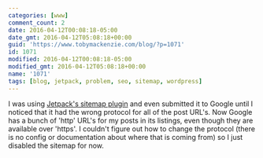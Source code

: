 ```yaml
---
categories: [www]
comment_count: 2
date: 2016-04-12T00:08:18-05:00
date_gmt: 2016-04-12T05:08:18+00:00
guid: 'https://www.tobymackenzie.com/blog/?p=1071'
id: 1071
modified: 2016-04-12T00:08:18-05:00
modified_gmt: 2016-04-12T05:08:18+00:00
name: '1071'
tags: [blog, jetpack, problem, seo, sitemap, wordpress]
---
```


I was using [Jetpack's sitemap plugin](https://jetpack.com/support/sitemaps/) and even submitted it to Google until I noticed that it had the wrong protocol for all of the post URL's.  Now Google has a bunch of 'http' URL's for my posts in its listings, even though they are available over 'https'.  I couldn't figure out how to change the protocol (there is no config or documentation about where that is coming from) so I just disabled the sitemap for now.
